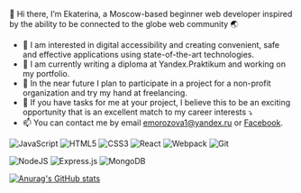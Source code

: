 👋 Hi there, I’m Ekaterina, a Moscow-based beginner web developer inspired by the ability to be connected to the globe web community 🌏

- 💭 I am interested in digital accessibility and creating convenient, safe and effective applications using state-of-the-art technologies. 
- 🌱 I am currently writing a diploma at Yandex.Praktikum and working on my portfolio. 
- 💞️ In the near future I plan to participate in a project for a non-profit organization and try my hand at freelancing.
- 🤝 If you have tasks for me at your project, I believe this to be an exciting opportunity that is an excellent match
to my career interests ⤵
- 📫 You can contact me by email emorozova1@yandex.ru or [Facebook](https://www.facebook.com/icecream04/).

<img alt="JavaScript" src="https://img.shields.io/badge/javascript-%23323330.svg?style=for-the-badge&logo=javascript&logoColor=%23F7DF1E"/> <img alt="HTML5" src="https://img.shields.io/badge/html5-%23E34F26.svg?style=for-the-badge&logo=html5&logoColor=white"/> 	<img alt="CSS3" src="https://img.shields.io/badge/css3-%231572B6.svg?style=for-the-badge&logo=css3&logoColor=white"/> <img alt="React" src="https://img.shields.io/badge/react-%2320232a.svg?style=for-the-badge&logo=react&logoColor=%2361DAFB"/> <img alt="Webpack" src="https://img.shields.io/badge/webpack-%238DD6F9.svg?style=for-the-badge&logo=webpack&logoColor=black" /> <img alt="Git" src="https://img.shields.io/badge/git-%23F05033.svg?style=for-the-badge&logo=git&logoColor=white"/>

<img alt="NodeJS" src="https://img.shields.io/badge/node.js-%2343853D.svg?style=for-the-badge&logo=node-dot-js&logoColor=white"/> <img alt="Express.js" src="https://img.shields.io/badge/express.js-%23404d59.svg?style=for-the-badge&logo=express&logoColor=%2361DAFB"/> <img alt="MongoDB" src ="https://img.shields.io/badge/MongoDB-%234ea94b.svg?style=for-the-badge&logo=mongodb&logoColor=white"/>

[![Anurag's GitHub stats](https://github-readme-stats.vercel.app/api?username=MorozovaWorld&show_icons=true&bg_color=45,fae1dd,d8e2dc)](https://github.com/anuraghazra/github-readme-stats)




<!---
MorozovaWorld/MorozovaWorld is a ✨ special ✨ repository because its `README.md` (this file) appears on your GitHub profile.
You can click the Preview link to take a look at your changes.
--->
